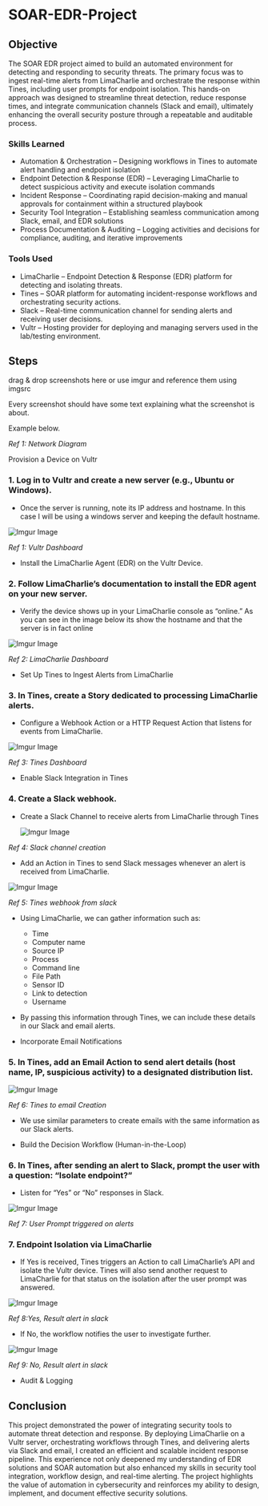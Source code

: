 # SOAR-EDR-Project

## Objective
The SOAR EDR project aimed to build an automated environment for detecting and responding to security threats. The primary focus was to ingest real-time alerts from LimaCharlie and orchestrate the response within Tines, including user prompts for endpoint isolation. This hands-on approach was designed to streamline threat detection, reduce response times, and integrate communication channels (Slack and email), ultimately enhancing the overall security posture through a repeatable and auditable process.

### Skills Learned
- Automation & Orchestration – Designing workflows in Tines to automate alert handling and endpoint isolation
- Endpoint Detection & Response (EDR) – Leveraging LimaCharlie to detect suspicious activity and execute isolation commands
- Incident Response – Coordinating rapid decision-making and manual approvals for containment within a structured playbook
- Security Tool Integration – Establishing seamless communication among Slack, email, and EDR solutions
- Process Documentation & Auditing – Logging activities and decisions for compliance, auditing, and iterative improvements

### Tools Used

- LimaCharlie – Endpoint Detection & Response (EDR) platform for detecting and isolating threats.
- Tines – SOAR platform for automating incident-response workflows and orchestrating security actions.
- Slack – Real-time communication channel for sending alerts and receiving user decisions.
- Vultr – Hosting provider for deploying and managing servers used in the lab/testing environment.

## Steps
drag & drop screenshots here or use imgur and reference them using imgsrc

Every screenshot should have some text explaining what the screenshot is about.

Example below.

*Ref 1: Network Diagram*

Provision a Device on Vultr

### 1. Log in to Vultr and create a new server (e.g., Ubuntu or Windows).
- Once the server is running, note its IP address and hostname. In this case I will be using a windows server and keeping the default hostname. 

<img src="https://imgur.com/X1wTg64.png" alt="Imgur Image" />

*Ref 1: Vultr Dashboard*
- Install the LimaCharlie Agent (EDR) on the Vultr Device.

### 2. Follow LimaCharlie’s documentation to install the EDR agent on your new server.
- Verify the device shows up in your LimaCharlie console as “online.” As you can see in the image below its show the hostname and that the server is in fact online

<img src="https://imgur.com/vCUfvJW.png" alt="Imgur Image" />

*Ref 2: LimaCharlie Dashboard*
- Set Up Tines to Ingest Alerts from LimaCharlie

### 3. In Tines, create a Story dedicated to processing LimaCharlie alerts.
- Configure a Webhook Action or a HTTP Request Action that listens for events from LimaCharlie. 

<img src="https://imgur.com/mQdjobw.png" alt="Imgur Image" />

*Ref 3: Tines Dashboard*
- Enable Slack Integration in Tines

### 4. Create a Slack webhook.
- Create a Slack Channel to receive alerts from LimaCharlie through Tines

  <img src="https://imgur.com/qIZ88tn.png" alt="Imgur Image" />
  
*Ref 4: Slack channel creation*
- Add an Action in Tines to send Slack messages whenever an alert is received from LimaCharlie.

<img src="https://imgur.com/5MPZcb2.png" alt="Imgur Image" />

*Ref 5: Tines webhook from slack*
- Using LimaCharlie, we can gather information such as:
  * Time 
  * Computer name 
  * Source IP
  * Process
  * Command line
  * File Path
  * Sensor ID
  * Link to detection
  * Username
- By passing this information through Tines, we can include these details in our Slack and email alerts.
  
- Incorporate Email Notifications

### 5. In Tines, add an Email Action to send alert details (host name, IP, suspicious activity) to a designated distribution list.

<img src="https://imgur.com/c1kZxX8.png" alt="Imgur Image" />

*Ref 6: Tines to email Creation*

- We use similar parameters to create emails with the same information as our Slack alerts.

- Build the Decision Workflow (Human-in-the-Loop)

### 6. In Tines, after sending an alert to Slack, prompt the user with a question: “Isolate endpoint?”
- Listen for “Yes” or “No” responses in Slack.

<img src="https://imgur.com/RTzLJL4.png" alt="Imgur Image" />

*Ref 7: User Prompt triggered on alerts*

### 7. Endpoint Isolation via LimaCharlie
- If Yes is received, Tines triggers an Action to call LimaCharlie’s API and isolate the Vultr device. Tines will also send another request to LimaCharlie for that status on the isolation after the user prompt was answered.

<img src="https://imgur.com/6QaX6tB.png" alt="Imgur Image" />

*Ref 8:Yes, Result alert in slack*

- If No, the workflow notifies the user to investigate further.

<img src="https://imgur.com/DlRweEC.png" alt="Imgur Image" />

*Ref 9: No, Result alert in slack*
- Audit & Logging
## Conclusion 

This project demonstrated the power of integrating security tools to automate threat detection and response. By deploying LimaCharlie on a Vultr server, orchestrating workflows through Tines, and delivering alerts via Slack and email, I created an efficient and scalable incident response pipeline. This experience not only deepened my understanding of EDR solutions and SOAR automation but also enhanced my skills in security tool integration, workflow design, and real-time alerting. The project highlights the value of automation in cybersecurity and reinforces my ability to design, implement, and document effective security solutions.


